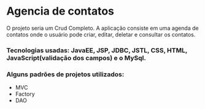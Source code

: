 # Agencia de contatos
 O projeto seria um Crud Completo. A aplicação consiste em uma agenda de contatos onde o usuário pode criar, editar, deletar e consultar os contatos.
 ### Tecnologias usadas: JavaEE, JSP, JDBC, JSTL, CSS, HTML, JavaScript(validação dos campos) e o MySql.
 ### Alguns padrões de projetos utilizados: 
 - MVC
 - Factory
 - DAO
